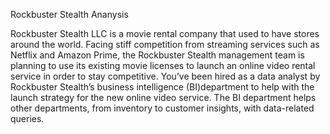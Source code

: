 Rockbuster Stealth Ananysis

Rockbuster Stealth LLC is a movie rental company that used to have stores around the world. Facing stiff competition from streaming services such as Netflix and Amazon Prime, the Rockbuster Stealth management team is planning to use its existing movie licenses to launch an online video rental service in order to stay competitive.
You’ve been hired as a data analyst by Rockbuster Stealth’s business intelligence (BI)department to help with the launch strategy for the new online video service. The BI department helps other departments, from inventory to customer insights, with data-related queries.
